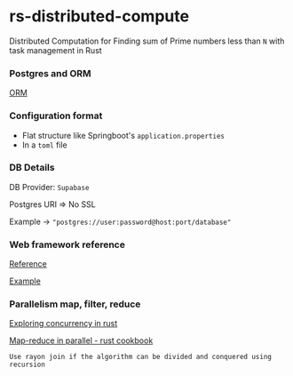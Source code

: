 # rs-distributed-compute
Distributed Computation for Finding sum of Prime numbers less than `N` with task management in Rust

### Postgres and ORM

[ORM](https://www.sea-ql.org/SeaORM/docs/index/)

### Configuration format 

- Flat structure like Springboot's `application.properties`
- In a `toml` file

### DB Details

DB Provider: `Supabase`

Postgres URI => No SSL 

Example -> `"postgres://user:password@host:port/database"`

### Web framework reference

[Reference](https://docs.rs/axum/0.7.6/axum/index.html)

[Example](https://github.com/tokio-rs/axum/tree/main/examples)

### Parallelism map, filter, reduce 

[Exploring concurrency in rust](https://codedamn.com/news/rust/advanced-concurrency-rust-exploring-parallelism-rayon)

[Map-reduce in parallel - rust cookbook](https://github.com/rust-lang-nursery/rust-cookbook/blob/master/src/concurrency/parallel/rayon-map-reduce.md)

`Use rayon join if the algorithm can be divided and conquered using recursion`